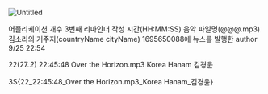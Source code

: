 ![Untitled](https://prod-files-secure.s3.us-west-2.amazonaws.com/966e3e12-71f2-40e4-9959-089dbfeeebcb/65e0dae3-5aa5-40db-a3d3-6401358333f6/Untitled.png)

어플리케이션 개수
3번째 리마인더 작성 시간(HH:MM:SS)
음악 파일명(@@@.mp3)
김소리의 거주지(countryName cityName)
1695650088에 뉴스를 발행한 author
9/25 22:54

22(27..?)
22:45:48
Over the Horizon.mp3
Korea Hanam
김경윤

3S{22_22:45:48_Over the Horizon.mp3_Korea Hanam_김경윤}
